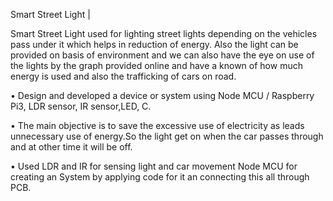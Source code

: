 Smart Street Light |

Smart Street Light used for lighting street lights depending on the vehicles pass under it which helps in reduction of energy. Also the light can be provided on basis of environment and we can also have the eye on use of the lights by the graph provided online and have a known of how much energy is used and also the trafficking of cars on road.

• Design and developed a device or system using Node MCU / Raspberry Pi3, LDR sensor, IR sensor,LED, C.

• The main objective is to save the excessive use of electricity as leads unnecessary use of energy.So the light get on when the car passes through and at other time it will be off.

• Used LDR and IR for sensing light and car movement Node MCU for creating an System by applying code for it an connecting this all through PCB.

